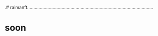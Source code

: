 .# raimanft...................................................................................................
# soon
